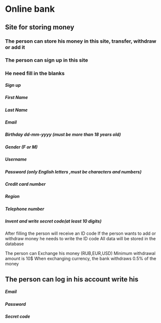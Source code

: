    # Online bank

## Site for storing money
### The person can store his money in this site, transfer, withdraw or add it
### The person can sign up in this site 
### He need fill in the blanks 
##### Sign up
##### First Name
##### Last Name 
##### Email
##### Birthday  dd-mm-yyyy (must be more than 18 years old)
##### Gender (F or M)
##### Username 
##### Password (only English letters ,must be characters and numbers)
##### Credit card number
##### Region 
##### Telephone number
##### Invent and write secret code(at least 10 digits)

Аfter filling the person will receive an ID code
If the person wants to add  or withdraw  money he needs to write the ID code
Аll data will be stored in the database
 
The person can Exchange his money (RUB,EUR,USD)
Minimum withdrawal amount is 10$
When exchanging currency, the bank withdraws 0.5% of the money

## The person can log in his account write his
##### Email
##### Password 
##### Secret code


